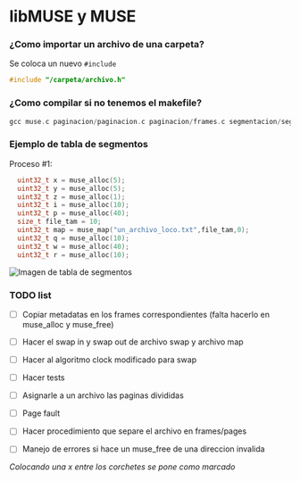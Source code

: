 # libMUSE y MUSE
### ¿Como importar un archivo de una carpeta?
Se coloca un nuevo `#include`
```C
#include "/carpeta/archivo.h"
```

### ¿Como compilar si no tenemos el makefile?
```C
gcc muse.c paginacion/paginacion.c paginacion/frames.c segmentacion/segmentacion.c utils/utils.c -o muse -lcommons
```

### Ejemplo de tabla de segmentos
Proceso #1:

```C
  uint32_t x = muse_alloc(5);
  uint32_t y = muse_alloc(5);
  uint32_t z = muse_alloc(1);
  uint32_t i = muse_alloc(10);
  uint32_t p = muse_alloc(40);
  size_t file_tam = 10;
  uint32_t map = muse_map("un_archivo_loco.txt",file_tam,0);
  uint32_t q = muse_alloc(10);
  uint32_t w = muse_alloc(40);
  uint32_t r = muse_alloc(10);
```
![Imagen de tabla de segmentos](https://i.ibb.co/SQqQH2v/adklsjdal-Page-3-2.png)

### TODO list
- [ ] Copiar metadatas en los frames correspondientes (falta hacerlo en muse_alloc y muse_free)
- [ ] Hacer el swap in y swap out de archivo swap y archivo map
- [ ] Hacer al algoritmo clock modificado para swap
- [ ] Hacer tests
- [ ] Asignarle a un archivo las paginas divididas
- [ ] Page fault
- [ ] Hacer procedimiento que separe el archivo en frames/pages
- [ ] Manejo de errores si hace un muse_free de una direccion invalida 


*Colocando una x entre los corchetes se pone como marcado*
